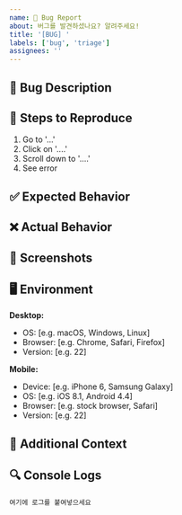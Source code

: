 ```yaml
---
name: 🐛 Bug Report
about: 버그를 발견하셨나요? 알려주세요!
title: '[BUG] '
labels: ['bug', 'triage']
assignees: ''
---
```


## 🐛 Bug Description

<!-- 버그에 대한 명확하고 간결한 설명을 작성해주세요 -->

## 🔄 Steps to Reproduce

<!-- 버그를 재현하는 단계를 작성해주세요 -->

1. Go to '...'
2. Click on '....'
3. Scroll down to '....'
4. See error

## ✅ Expected Behavior

<!-- 정상적으로 동작했을 때의 결과를 설명해주세요 -->

## ❌ Actual Behavior

<!-- 실제로 발생한 결과를 설명해주세요 -->

## 📸 Screenshots

<!-- 가능하다면 스크린샷을 첨부해주세요 -->

## 🖥️ Environment

<!-- 환경 정보를 작성해주세요 -->

**Desktop:**

- OS: [e.g. macOS, Windows, Linux]
- Browser: [e.g. Chrome, Safari, Firefox]
- Version: [e.g. 22]

**Mobile:**

- Device: [e.g. iPhone 6, Samsung Galaxy]
- OS: [e.g. iOS 8.1, Android 4.4]
- Browser: [e.g. stock browser, Safari]
- Version: [e.g. 22]

## 📱 Additional Context

<!-- 버그와 관련된 추가적인 정보가 있다면 작성해주세요 -->

## 🔍 Console Logs

<!-- 브라우저 콘솔에 에러가 있다면 로그를 첨부해주세요 -->

```
여기에 로그를 붙여넣으세요
```
